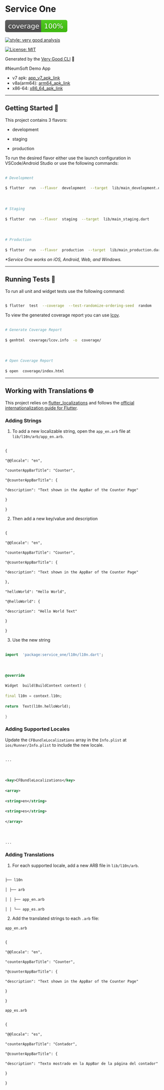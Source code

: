 
# Service One

  

![coverage][coverage_badge]

[![style: very good analysis][very_good_analysis_badge]][very_good_analysis_link]

[![License: MIT][license_badge]][license_link]

  

Generated by the [Very Good CLI][very_good_cli_link] 🤖

  

#NeumSoft Demo App

 - v7 apk: [app_v7_apk_link]
 - v8a(arm64): [arm64_apk_link]
 - x86-64: [x86_64_apk_link]

  

---

  

## Getting Started 🚀

  

This project contains 3 flavors:

  

- development

- staging

- production

  

To run the desired flavor either use the launch configuration in VSCode/Android Studio or use the following commands:

  

```sh

# Development

$ flutter  run  --flavor  development  --target  lib/main_development.dart

  

# Staging

$ flutter  run  --flavor  staging  --target  lib/main_staging.dart

  

# Production

$ flutter  run  --flavor  production  --target  lib/main_production.dart

```

  

_\*Service One works on iOS, Android, Web, and Windows._

  

---

  

## Running Tests 🧪

  

To run all unit and widget tests use the following command:

  

```sh

$ flutter  test  --coverage  --test-randomize-ordering-seed  random

```

  

To view the generated coverage report you can use [lcov](https://github.com/linux-test-project/lcov).

  

```sh

# Generate Coverage Report

$ genhtml  coverage/lcov.info  -o  coverage/

  

# Open Coverage Report

$ open  coverage/index.html

```

  

---

  

## Working with Translations 🌐

  

This project relies on [flutter_localizations][flutter_localizations_link] and follows the [official internationalization guide for Flutter][internationalization_link].

  

### Adding Strings

  

1. To add a new localizable string, open the `app_en.arb` file at `lib/l10n/arb/app_en.arb`.

  

```arb

{

"@@locale": "en",

"counterAppBarTitle": "Counter",

"@counterAppBarTitle": {

"description": "Text shown in the AppBar of the Counter Page"

}

}

```

  

2. Then add a new key/value and description

  

```arb

{

"@@locale": "en",

"counterAppBarTitle": "Counter",

"@counterAppBarTitle": {

"description": "Text shown in the AppBar of the Counter Page"

},

"helloWorld": "Hello World",

"@helloWorld": {

"description": "Hello World Text"

}

}

```

  

3. Use the new string

  

```dart

import  'package:service_one/l10n/l10n.dart';

  

@override

Widget  build(BuildContext context) {

final l10n = context.l10n;

return  Text(l10n.helloWorld);

}

```

  

### Adding Supported Locales

  

Update the `CFBundleLocalizations` array in the `Info.plist` at `ios/Runner/Info.plist` to include the new locale.

  

```xml

...

  

<key>CFBundleLocalizations</key>

<array>

<string>en</string>

<string>es</string>

</array>

  

...

```

  

### Adding Translations

  

1. For each supported locale, add a new ARB file in `lib/l10n/arb`.

  

```

├── l10n

│ ├── arb

│ │ ├── app_en.arb

│ │ └── app_es.arb

```

  

2. Add the translated strings to each `.arb` file:

  

`app_en.arb`

  

```arb

{

"@@locale": "en",

"counterAppBarTitle": "Counter",

"@counterAppBarTitle": {

"description": "Text shown in the AppBar of the Counter Page"

}

}

```

  

`app_es.arb`

  

```arb

{

"@@locale": "es",

"counterAppBarTitle": "Contador",

"@counterAppBarTitle": {

"description": "Texto mostrado en la AppBar de la página del contador"

}

}

```

  

[coverage_badge]: coverage_badge.svg

[flutter_localizations_link]: https://api.flutter.dev/flutter/flutter_localizations/flutter_localizations-library.html

[internationalization_link]: https://flutter.dev/docs/development/accessibility-and-localization/internationalization

[license_badge]: https://img.shields.io/badge/license-MIT-blue.svg

[license_link]: https://opensource.org/licenses/MIT

[very_good_analysis_badge]: https://img.shields.io/badge/style-very_good_analysis-B22C89.svg

[very_good_analysis_link]: https://pub.dev/packages/very_good_analysis

[very_good_cli_link]: https://github.com/VeryGoodOpenSource/very_good_cli

[app_v7_apk_link]: https://github.com/Shreemanarjun/service_one/releases/download/v1.0.0%2B1/app-armeabi-v7a-development-release.apk
[arm64_apk_link]: https://github.com/Shreemanarjun/service_one/releases/download/v1.0.0%2B1/app-arm64-v8a-development-release.apk
[x86_64_apk_link]: https://github.com/Shreemanarjun/service_one/releases/download/v1.0.0%2B1/app-x86_64-development-release.apk